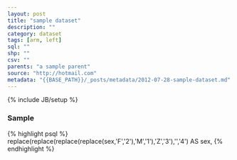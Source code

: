 ```yaml
---
layout: post
title: "sample dataset"
description: ""
category: dataset
tags: [arm, left]
sql: ""
shp: ""
csv: ""
parents: "a sample parent"
source: "http://hotmail.com"
metadata: "{{BASE_PATH}}/_posts/metadata/2012-07-28-sample-dataset.md"
---
```

{% include JB/setup %}

### Sample

{% highlight psql %}
replace(replace(replace(replace(sex,'F','2'),'M','1'),'Z','3'),'','4') AS sex,
{% endhighlight %}

